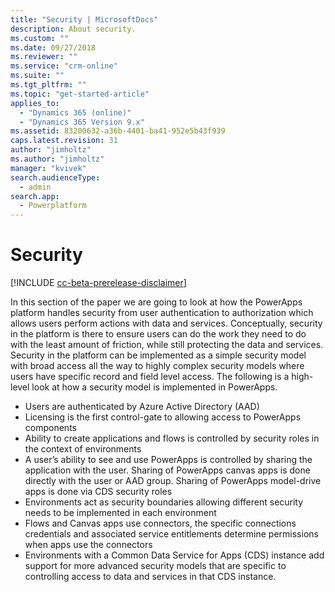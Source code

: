 ```yaml
---
title: "Security | MicrosoftDocs"
description: About security.
ms.custom: ""
ms.date: 09/27/2018
ms.reviewer: ""
ms.service: "crm-online"
ms.suite: ""
ms.tgt_pltfrm: ""
ms.topic: "get-started-article"
applies_to: 
  - "Dynamics 365 (online)"
  - "Dynamics 365 Version 9.x"
ms.assetid: 83200632-a36b-4401-ba41-952e5b43f939
caps.latest.revision: 31
author: "jimholtz"
ms.author: "jimholtz"
manager: "kvivek"
search.audienceType: 
  - admin
search.app: 
  - Powerplatform
---
```

# Security

[!INCLUDE [cc-beta-prerelease-disclaimer](../includes/cc-beta-prerelease-disclaimer.md)]

In this section of the paper we are going to look at how the PowerApps platform handles security from user authentication to authorization which allows users perform actions with data and services. Conceptually, security in the platform is there to ensure users can do the work they need to do with the least amount of friction, while still protecting the data and services. Security in the platform can be implemented as a simple security model with broad access all the way to highly complex security models where users have specific record and field level access. The following is a high-level look at how a security model is implemented in PowerApps.

- Users are authenticated by Azure Active Directory (AAD)
- Licensing is the first control-gate to allowing access to PowerApps components
- Ability to create applications and flows is controlled by security roles in the context of environments
- A user’s ability to see and use PowerApps is controlled by sharing the application with the user. Sharing of PowerApps canvas apps is done directly with the user or AAD group. Sharing of PowerApps model-drive apps is done via CDS security roles
- Environments act as security boundaries allowing different security needs to be implemented in each environment
- Flows and Canvas apps use connectors, the specific connections credentials and associated service entitlements determine permissions when apps use the connectors
- Environments with a Common Data Service for Apps (CDS) instance add support for more advanced security models that are specific to controlling access to data and services in that CDS instance.
